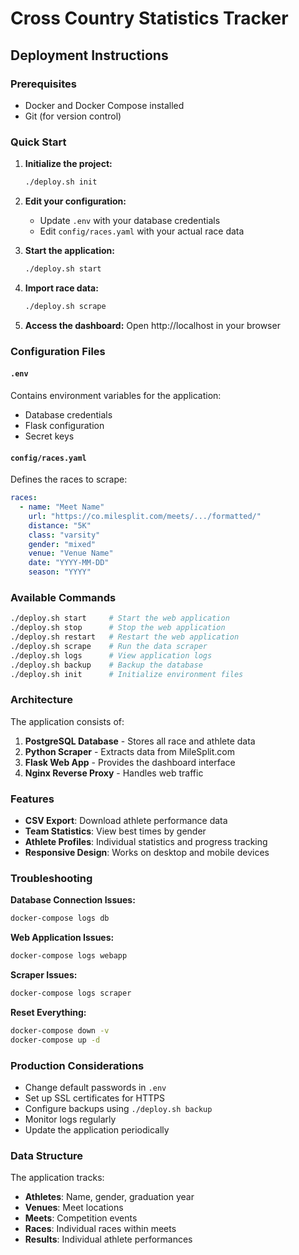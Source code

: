 # Cross Country Statistics Tracker

## Deployment Instructions

### Prerequisites
- Docker and Docker Compose installed
- Git (for version control)

### Quick Start

1. **Initialize the project:**
   ```bash
   ./deploy.sh init
   ```

2. **Edit your configuration:**
   - Update `.env` with your database credentials
   - Edit `config/races.yaml` with your actual race data

3. **Start the application:**
   ```bash
   ./deploy.sh start
   ```

4. **Import race data:**
   ```bash
   ./deploy.sh scrape
   ```

5. **Access the dashboard:**
   Open http://localhost in your browser

### Configuration Files

#### `.env`
Contains environment variables for the application:
- Database credentials
- Flask configuration
- Secret keys

#### `config/races.yaml`
Defines the races to scrape:
```yaml
races:
  - name: "Meet Name"
    url: "https://co.milesplit.com/meets/.../formatted/"
    distance: "5K"
    class: "varsity"
    gender: "mixed"
    venue: "Venue Name"
    date: "YYYY-MM-DD"
    season: "YYYY"
```

### Available Commands

```bash
./deploy.sh start     # Start the web application
./deploy.sh stop      # Stop the web application
./deploy.sh restart   # Restart the web application
./deploy.sh scrape    # Run the data scraper
./deploy.sh logs      # View application logs
./deploy.sh backup    # Backup the database
./deploy.sh init      # Initialize environment files
```

### Architecture

The application consists of:

1. **PostgreSQL Database** - Stores all race and athlete data
2. **Python Scraper** - Extracts data from MileSplit.com
3. **Flask Web App** - Provides the dashboard interface
4. **Nginx Reverse Proxy** - Handles web traffic

### Features

- **CSV Export**: Download athlete performance data
- **Team Statistics**: View best times by gender
- **Athlete Profiles**: Individual statistics and progress tracking
- **Responsive Design**: Works on desktop and mobile devices

### Troubleshooting

**Database Connection Issues:**
```bash
docker-compose logs db
```

**Web Application Issues:**
```bash
docker-compose logs webapp
```

**Scraper Issues:**
```bash
docker-compose logs scraper
```

**Reset Everything:**
```bash
docker-compose down -v
docker-compose up -d
```

### Production Considerations

- Change default passwords in `.env`
- Set up SSL certificates for HTTPS
- Configure backups using `./deploy.sh backup`
- Monitor logs regularly
- Update the application periodically

### Data Structure

The application tracks:
- **Athletes**: Name, gender, graduation year
- **Venues**: Meet locations
- **Meets**: Competition events
- **Races**: Individual races within meets
- **Results**: Individual athlete performances
